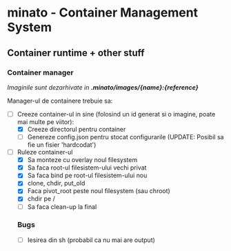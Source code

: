 # minato - Container Management System

## Container runtime + other stuff

### Container manager

*Imaginile sunt dezarhivate in **.minato/images/{name}:{reference}***

Manager-ul de containere trebuie sa:

- [ ] Creeze container-ul in sine (folosind un id generat si o imagine, poate mai multe pe viitor):
  - [x] Creeze directorul pentru container
  - [ ] Genereze config.json pentru stocat configurarile (UPDATE: Posibil sa fie un fisier 'hardcodat')
- [ ] Ruleze container-ul
  - [x] Sa monteze cu overlay noul filesystem
  - [x] Sa faca root-ul filesistem-ului vechi privat
  - [x] Sa faca bind pe root-ul filesistem-ului nou
  - [x] clone, chdir, put_old
  - [x] Faca pivot_root peste noul filesystem (sau chroot)
  - [x] chdir pe /
  - [ ] Sa faca clean-up la final

  ### Bugs
  - [ ] Iesirea din sh (probabil ca nu mai are output)
